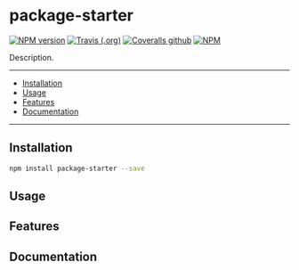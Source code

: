 # package-starter

[![NPM version](https://img.shields.io/npm/v/package-starter.svg?style=flat-square)](https://www.npmjs.com/package/package-starter)
[![Travis (.org)](https://img.shields.io/travis/com/linhntaim/package-starter?style=flat-square)](https://app.travis-ci.com/github/linhntaim/package-starter)
[![Coveralls github](https://img.shields.io/coveralls/github/linhntaim/package-starter?style=flat-square)](https://coveralls.io/github/linhntaim/package-starter)
[![NPM](https://img.shields.io/npm/l/package-starter?style=flat-square)](https://github.com/linhntaim/package-starter/blob/master/LICENSE)

Description.

---

- [Installation](#installation)
- [Usage](#usage)
- [Features](#features)
- [Documentation](#documentation)

---

## Installation

```bash
npm install package-starter --save
```

## Usage

## Features

## Documentation
